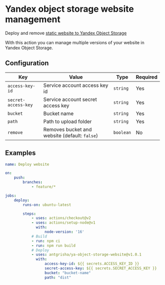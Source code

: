 # Yandex object storage website management

Deploy and remove [static website to Yandex Object Storage](https://cloud.yandex.ru/docs/storage/operations/hosting/setup)

With this action you can manage multiple versions of your website in Yandex Object Storage.

## Configuration

| Key               | Value                                        | Type      | Required |
| ----------------- | -------------------------------------------- | --------- | -------- |
| `access-key-id`     | Service account access key id                | `string`  | Yes      |
| `secret-access-key` | Service account secret access key            | `string`  | Yes      |
| `bucket`          | Bucket name                                  | `string`  | Yes      |
| `path`            | Path to upload folder                        | `string`  | Yes      |
| `remove`           | Removes bucket and website (default: `false`) | `boolean` | No       |

## Examples

```yaml
name: Deploy website

on:
    push:
        branches:
            - feature/*

jobs:
    deploy:
        runs-on: ubuntu-latest

        steps:
            - uses: actions/checkout@v2
            - uses: actions/setup-node@v1
              with:
                  node-version: '16'
            # Build
            - run: npm ci
            - run: npm run build
            # Deploy
            - uses: antgrisha/ya-object-storage-website@v1.0.1
              with:
                  access-key-id: ${{ secrets.ACCESS_KEY_ID }}
                  secret-access-key: ${{ secrets.SECRET_ACCESS_KEY }}
                  bucket: "bucket-name"
                  path: "dist"
```